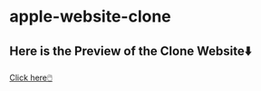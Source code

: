 # apple-website-clone

<h2><strong>Here is the Preview of the Clone Website⬇️</strong></h2>
<a href="https://f-mohamed-abdullah.github.io/apple-website-clone/">Click here🖱️
